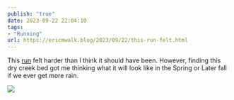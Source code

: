 ```yaml
---
publish: "true"
date: 2023-09-22 22:04:10
tags:
- "Running"
url: https://ericmwalk.blog/2023/09/22/this-run-felt.html
---
```

This [run](https://strava.com/activities/9900491296)  felt harder than I think it should have been. However, finding this dry creek bed got me thinking what it will look like in the Spring or Later fall if we ever get more rain.

![](https://ericmwalk.blog/uploads/2023/6265a63f-f8ba-4391-bb48-f63b4a864512.jpg)